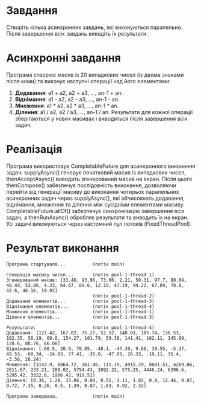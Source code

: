 # Завдання

Створіть кілька асинхронних завдань, які виконуються паралельно.
Після завершення всіх завдань виведіть їх результати.

# Асинхронні завдання

Програма створює масив із 20 випадкових чисел (із двома знаками після коми) та виконує наступні операції над його елементами:
1. **Додавання**: a1 + a2, a2 + a3, ..., an-1 + an.
2. **Віднімання**: a1 - a2, a2 - a3, ..., an-1 - an.
3. **Множення**: a1 * a2, a2 * a3, ..., an-1 * an.
4. **Ділення**: a1 / a2, a2 / a3, ..., an-1 / an.
Результати для кожної операції зберігаються у нових масивах і виводяться після завершення всіх задач.

# Реалізація
Програма використовує CompletableFuture для асинхронного виконання задач: supplyAsync() генерує початковий масив із випадкових чисел, thenAcceptAsync() виводить згенерований масив на екран. Після цього thenCompose() забезпечує послідовність виконання, дозволяючи перейти від генерації масиву до виконання чотирьох паралельних асинхронних задач через supplyAsync(), які обчислюють додавання, віднімання, множення та ділення між сусідніми елементами масиву. CompletableFuture.allOf() забезпечує синхронізацію завершення всіх задач, а thenRunAsync() обробляє результати та виводить їх на екран. Усі задачі виконуються через кастомний пул потоків (FixedThreadPool).

# Результат виконання

```
Програма стартувала...          (потік main)

Генерація масиву чисел...       (потік pool-1-thread-1)
Згенерований масив: [33.46, 93.96, 73.06, 2.21, 50.31, 97.7, 88.04, 48.49, 53.86, 4.33, 64.67, 89.6, 12.19, 47.19, 94.22, 67.89, 78.0, 42.6, 46.16, 19.92] 
                                (потік pool-1-thread-2)
Додавання елементів...          (потік pool-1-thread-3)
Віднімання елементів...         (потік pool-1-thread-4)
Множення елементів...           (потік pool-1-thread-1)
Ділення елементів...            (потік pool-1-thread-3)

Результати:                     (потік pool-1-thread-4)
Додавання: [127.42, 167.02, 75.27, 52.52, 148.01, 185.74, 136.53, 102.35, 58.19, 69.0, 154.27, 101.79, 59.38, 141.41, 162.11, 145.89, 120.6, 88.76, 66.08]
Віднімання: [-60.5, 20.9, 70.85, -48.1, -47.39, 9.66, 39.55, -5.37, 49.53, -60.34, -24.93, 77.41, -35.0, -47.03, 26.33, -10.11, 35.4, -3.56, 26.24]
Множення: [3143.9, 6864.72, 161.46, 111.19, 4915.29, 8601.51, 4269.06, 2611.67, 233.21, 280.02, 5794.43, 1092.22, 575.25, 4446.24, 6396.6, 5295.42, 3322.8, 1966.42, 919.51]
Ділення: [0.36, 1.29, 33.06, 0.04, 0.51, 1.11, 1.82, 0.9, 12.44, 0.07, 0.72, 7.35, 0.26, 0.5, 1.39, 0.87, 1.83, 0.92, 2.32]

Програма завершена.             (потік main)
```